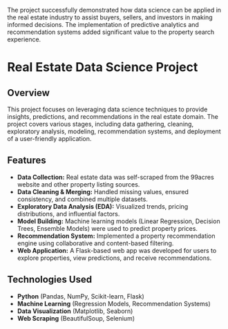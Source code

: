 The project successfully demonstrated how data science can be applied in the real estate industry to assist buyers, sellers, and investors in making informed decisions. The implementation of predictive analytics and recommendation systems added significant value to the property search experience.

# Real Estate Data Science Project

## Overview
This project focuses on leveraging data science techniques to provide insights, predictions, and recommendations in the real estate domain. The project covers various stages, including data gathering, cleaning, exploratory analysis, modeling, recommendation systems, and deployment of a user-friendly application.

## Features
- **Data Collection:** Real estate data was self-scraped from the 99acres website and other property listing sources.
- **Data Cleaning & Merging:** Handled missing values, ensured consistency, and combined multiple datasets.
- **Exploratory Data Analysis (EDA):** Visualized trends, pricing distributions, and influential factors.
- **Model Building:** Machine learning models (Linear Regression, Decision Trees, Ensemble Models) were used to predict property prices.
- **Recommendation System:** Implemented a property recommendation engine using collaborative and content-based filtering.
- **Web Application:** A Flask-based web app was developed for users to explore properties, view predictions, and receive recommendations.

## Technologies Used
- **Python** (Pandas, NumPy, Scikit-learn, Flask)
- **Machine Learning** (Regression Models, Recommendation Systems)
- **Data Visualization** (Matplotlib, Seaborn)
- **Web Scraping** (BeautifulSoup, Selenium)






